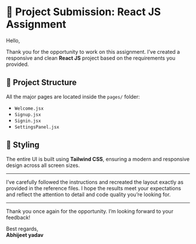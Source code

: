 # 📝 Project Submission: React JS Assignment

Hello,

Thank you for the opportunity to work on this assignment. I’ve created a responsive and clean **React JS** project based on the requirements you provided.

## 📁 Project Structure

All the major pages are located inside the `pages/` folder:

- `Welcome.jsx`
- `Signup.jsx`
- `Signin.jsx`
- `SettingsPanel.jsx`

## 🎨 Styling

The entire UI is built using **Tailwind CSS**, ensuring a modern and responsive design across all screen sizes.

---

I’ve carefully followed the instructions and recreated the layout exactly as provided in the reference files. I hope the results meet your expectations and reflect the attention to detail and code quality you’re looking for.

---

Thank you once again for the opportunity. I’m looking forward to your feedback!

Best regards,  
**Abhijeet yadav**
